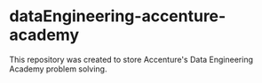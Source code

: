 # dataEngineering-accenture-academy
This repository was created to store Accenture's Data Engineering Academy problem solving.
